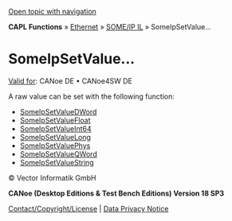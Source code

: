 [Open topic with navigation](../../../../../../CANoeDEFamily.htm#Topics/CAPLFunctions/IP/SOMEIPIL/Functions/CAPLfunctionSomeIpSetValue.md)

**CAPL Functions** » [Ethernet](../../CAPLEthernetStartPage.md) » [SOME/IP IL](../CAPLfunctionsSomeIPILOverview.md) » SomeIpSetValue...

# SomeIpSetValue...

[Valid for](../../../../Shared/FeatureAvailability.md): CANoe DE • CANoe4SW DE

A raw value can be set with the following function:

- [SomeIpSetValueDWord](CAPLfunctionSomeIpSetValueDWord.md)
- [SomeIpSetValueFloat](CAPLfunctionSomeIpSetValueFloat.md)
- [SomeIpSetValueInt64](CAPLfunctionSomeIpSetValueInt64.md)
- [SomeIpSetValueLong](CAPLfunctionSomeIpSetValueLong.md)
- [SomeIpSetValuePhys](CAPLfunctionSomeIpSetValuePhys.md)
- [SomeIpSetValueQWord](CAPLfunctionSomeIpSetValueQWord.md)
- [SomeIpSetValueString](CAPLfunctionSomeIpSetValueString.md)

© Vector Informatik GmbH

**CANoe (Desktop Editions & Test Bench Editions) Version 18 SP3**

[Contact/Copyright/License](../../../../Shared/ContactCopyrightLicense.md) | [Data Privacy Notice](https://www.vector.com/int/en/company/get-info/privacy-policy/)
